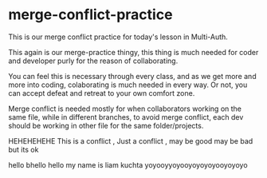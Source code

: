 # merge-conflict-practice
This is our merge conflict practice for today's lesson in Multi-Auth.





This again is our merge-practice thingy, this thing is much needed for coder and developer purly for the reason of collaborating.

You can feel this is necessary through every class, and as we get more and more into coding, colaborating is much needed in every way.
Or not, you can accept defeat and retreat to your own comfort zone.

Merge conflict is needed mostly for when collaborators working on the same file, while in different branches, to avoid merge conflict, each dev should be working in other file for the same folder/projects.

HEHEHEHEHE 
This is a conflict , Just a conflict , may be good may be bad but its ok

hello bhello hello my name is liam kuchta
yoyooyyoyooyoyoyoyooyoyoyo
